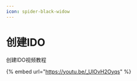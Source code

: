 ```yaml
---
icon: spider-black-widow
---
```


# 创建IDO

创建IDO视频教程

{% embed url="https://youtu.be/_UlOvH2Oyqs" %}
